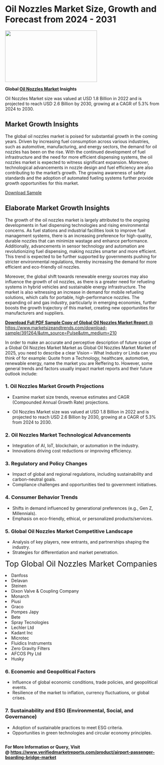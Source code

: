 <H1>Oil Nozzles Market Size, Growth and Forecast from 2024 - 2031</H1><img class="aligncenter size-medium wp-image-584254" src="https://thirdeyenews.in/wp-content/uploads/2024/09/Global-Market-Research-300x168.jpeg" alt="" width="300" height="168" /><p><strong>Global&nbsp;<a href="https://www.marketsizeandtrends.com/download-sample/391264/&amp;utm_source=Pulse&amp;utm_medium=210">Oil Nozzles Market</a> Insights</strong></p><p>Oil Nozzles Market size was valued at USD 1.8 Billion in 2022 and is projected to reach USD 2.6 Billion by 2030, growing at a CAGR of 5.3% from 2024 to 2030.</p><p><h2>Market Growth Insights</h2> <p>The global oil nozzles market is poised for substantial growth in the coming years. Driven by increasing fuel consumption across various industries, such as automotive, manufacturing, and energy sectors, the demand for oil nozzles has been on the rise. With the continued development of fuel infrastructure and the need for more efficient dispensing systems, the oil nozzles market is expected to witness significant expansion. Moreover, technological advancements in nozzle design and fuel efficiency are also contributing to the market’s growth. The growing awareness of safety standards and the adoption of automated fueling systems further provide growth opportunities for this market.</p> <p><a href="#">Download Sample</a></p> <h2>Elaborate Market Growth Insights</h2> <p>The growth of the oil nozzles market is largely attributed to the ongoing developments in fuel dispensing technologies and rising environmental concerns. As fuel stations and industrial facilities look to improve fuel management systems, there is an increasing preference for high-quality, durable nozzles that can minimize wastage and enhance performance. Additionally, advancements in sensor technology and automation are revolutionizing fuel dispensing, making nozzles smarter and more efficient. This trend is expected to be further supported by governments pushing for stricter environmental regulations, thereby increasing the demand for more efficient and eco-friendly oil nozzles.</p> <p>Moreover, the global shift towards renewable energy sources may also influence the growth of oil nozzles, as there is a greater need for refueling systems in hybrid vehicles and sustainable energy infrastructure. The market is also witnessing an increase in demand for mobile refueling solutions, which calls for portable, high-performance nozzles. The expanding oil and gas industry, particularly in emerging economies, further boosts the growth trajectory of this market, creating new opportunities for manufacturers and suppliers.</p> <p><a href="#"></p><p><span class=""><strong>Download Full PDF Sample Copy of Global Oil Nozzles Market Report</strong> @ <a href="https://www.marketsizeandtrends.com/download-sample/391264/&amp;utm_source=Pulse&amp;utm_medium=210" target="_blank">https://www.marketsizeandtrends.com/download-sample/391264/&amp;utm_source=Pulse&amp;utm_medium=210</a></span></p><p>In order to make an accurate and perceptive description of future scope of a Global&nbsp;Oil Nozzles Market Market as Global&nbsp;Oil Nozzles Market Market of 2025, you need to describe a clear Vision &ndash; What Industry or Linda can you think of for example: Quote from a Technology, healthcare, automotive, renewable energy, name the market you are Reffering to. However, some general trends and factors usually impact market reports and their future outlook include:</p><h3>1.&nbsp;<strong>Oil Nozzles Market Growth Projections</strong></h3><ul><li>Examine market size trends, revenue estimates and CAGR (Compounded Annual Growth Rate) projections.</li><li><p>Oil Nozzles Market size was valued at USD 1.8 Billion in 2022 and is projected to reach USD 2.6 Billion by 2030, growing at a CAGR of 5.3% from 2024 to 2030.</p></li></ul><h3>2.&nbsp;<strong>Oil Nozzles Market Technological Advancements</strong></h3><ul><li>Integration of AI, IoT, blockchain, or automation in the industry.</li><li>Innovations driving cost reductions or improving efficiency.</li></ul><h3>3.&nbsp;<strong>Regulatory and Policy Changes</strong></h3><ul><li>Impact of global and regional regulations, including sustainability and carbon-neutral goals.</li><li>Compliance challenges and opportunities tied to government initiatives.</li></ul><h3>4.&nbsp;<strong>Consumer Behavior Trends</strong></h3><ul><li>Shifts in demand influenced by generational preferences (e.g., Gen Z, Millennials).</li><li>Emphasis on eco-friendly, ethical, or personalized products/services.</li></ul><h3>5.&nbsp;<strong>Global Oil Nozzles Market Competitive Landscape</strong></h3><ul><li>Analysis of key players, new entrants, and partnerships shaping the industry.</li><li>Strategies for differentiation and market penetration.</li></ul><p data-pm-slice="1 1 []"><span style="color: inherit; font-family: inherit; font-size: 25px;">Top Global Oil Nozzles Market Companies</span></p><div class="" data-test-id=""><p><li>Danfoss</li><li> Delavan</li><li> Steinen</li><li> Dixon Valve & Coupling Company</li><li> Monarch</li><li> Piusi</li><li> Graco</li><li> Pompes Japy</li><li> Bete</li><li> Spray Tecnologies</li><li> Lechler Ltd</li><li> Kadant Inc</li><li> Microtec</li><li> Fluidics Instruments</li><li> Zero Gravity Filters</li><li> AFCOS Pty Ltd</li><li> Husky</li></p></div><h3>6.&nbsp;<strong>Economic and Geopolitical Factors</strong></h3><ul><li>Influence of global economic conditions, trade policies, and geopolitical events.</li><li>Resilience of the market to inflation, currency fluctuations, or global crises.</li></ul><h3>7.&nbsp;<strong>Sustainability and ESG (Environmental, Social, and Governance)</strong></h3><ul><li>Adoption of sustainable practices to meet ESG criteria.</li><li>Opportunities in green technologies and circular economy principles.</li></ul><h2><strong style="font-size: 14px;">For More Information or Query, Visit @&nbsp;</strong><a style="background-color: #ffffff; font-size: 14px;" href="https://www.marketsizeandtrends.com/report/oil-nozzles-market/" target="_blank">https://www.verifiedmarketreports.com/product/airport-passenger-boarding-bridge-market</a></h2>
